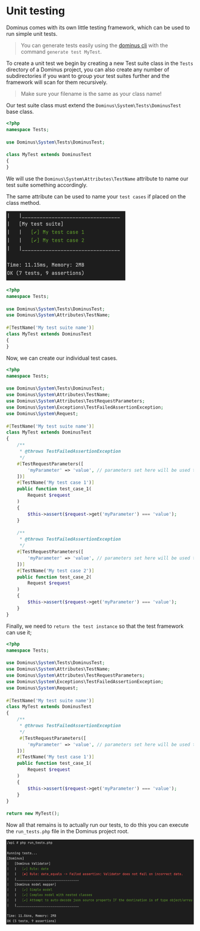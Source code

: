 # Unit testing

Dominus comes with its own little testing framework, which can be used to run simple unit tests.

> You can generate tests easily using the [dominus cli](https://github.com/daniel1919-00/DominusCli) with the command `generate test MyTest`.

To create a unit test we begin by creating a new Test suite class in the `Tests` directory of a Dominus project, you can also create any number of subdirectories if you want to group your test suites further and the framework will scan for them recursively.

> Make sure your filename is the same as your class name!

Our test suite class must extend the `Dominus\System\Tests\DominusTest` base class.

``` php
<?php
namespace Tests;

use Dominus\System\Tests\DominusTest;

class MyTest extends DominusTest
{
}
```

We will use the `Dominus\System\Attributes\TestName` attribute to name our test suite something accordingly. 

The same attribute can be used to name your `test cases` if placed on the class method.

![Naming test suites and cases](img/unit-testing-2.png)

``` php
<?php
namespace Tests;

use Dominus\System\Tests\DominusTest;
use Dominus\System\Attributes\TestName;

#[TestName('My test suite name')]
class MyTest extends DominusTest
{
}
```

Now, we can create our individual test cases.


``` php
<?php
namespace Tests;

use Dominus\System\Tests\DominusTest;
use Dominus\System\Attributes\TestName;
use Dominus\System\Attributes\TestRequestParameters;
use Dominus\System\Exceptions\TestFailedAssertionException;
use Dominus\System\Request;

#[TestName('My test suite name')]
class MyTest extends DominusTest
{
    /**
     * @throws TestFailedAssertionException
     */
    #[TestRequestParameters([
        'myParameter' => 'value', // parameters set here will be used to populate the Request object
    ])]
    #[TestName('My test case 1')]
    public function test_case_1(
        Request $request
    )
    {
        $this->assert($request->get('myParameter') === 'value');
    }
    
    /**
     * @throws TestFailedAssertionException
     */
    #[TestRequestParameters([
        'myParameter' => 'value', // parameters set here will be used to populate the Request object
    ])]
    #[TestName('My test case 2')]
    public function test_case_2(
        Request $request
    )
    {
        $this->assert($request->get('myParameter') === 'value');
    }
}
```

Finally, we need to `return the test instance` so that the test framework can use it;

``` php
<?php
namespace Tests;

use Dominus\System\Tests\DominusTest;
use Dominus\System\Attributes\TestName;
use Dominus\System\Attributes\TestRequestParameters;
use Dominus\System\Exceptions\TestFailedAssertionException;
use Dominus\System\Request;

#[TestName('My test suite name')]
class MyTest extends DominusTest
{
    /**
     * @throws TestFailedAssertionException
     */
     #[TestRequestParameters([
        'myParameter' => 'value', // parameters set here will be used to populate the Request object
    ])]
    #[TestName('My test case 1')]
    public function test_case_1(
        Request $request
    )
    {
        $this->assert($request->get('myParameter') === 'value');
    }
}

return new MyTest();
```

Now all that remains is to actually run our tests, to do this you can execute the `run_tests.php` file in the Dominus project root.

![Unit test command example](img/unit-testing-1.png)